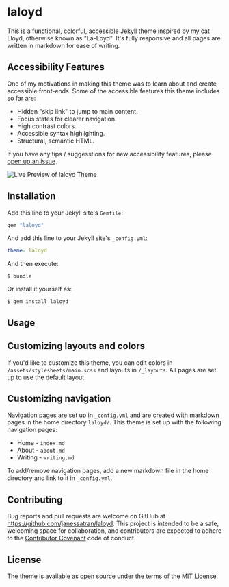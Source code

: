 # laloyd

This is a functional, colorful, accessible [Jekyll](https://jekyllrb.com/) theme inspired by my cat Lloyd, otherwise known as "La-Loyd". It's fully responsive and all pages are written in markdown for ease of writing.

## Accessibility Features
One of my motivations in making this theme was to learn about and create accessible front-ends. Some of the accessible features this theme includes so far are:
- Hidden "skip link" to jump to main content.
- Focus states for clearer navigation.
- High contrast colors.
- Accessible syntax highlighting.
- Structural, semantic HTML.

If you have any tips / suggesstions for new accessibility features, please [open up an issue](https://github.com/janessatran/laloyd/issues).

![Live Preview of laloyd Theme](http://g.recordit.co/6dYP4Y8YuU.gif)

## Installation

Add this line to your Jekyll site's `Gemfile`:

```ruby
gem "laloyd"
```

And add this line to your Jekyll site's `_config.yml`:

```yaml
theme: laloyd
```

And then execute:

    $ bundle

Or install it yourself as:

    $ gem install laloyd

## Usage

## Customizing layouts and colors
If you'd like to customize this theme, you can edit colors in `/assets/stylesheets/main.scss` and layouts in `/_layouts`. All pages are set up to use the default layout.

## Customizing navigation
Navigation pages are set up in `_config.yml` and are created with markdown pages in the home directory `laloyd/`. This theme is set up with the following navigation pages:
- Home - `index.md`
- About - `about.md`
- Writing - `writing.md`

To add/remove navigation pages, add a new markdown file in the home directory and link to it in `_config.yml`.

## Contributing

Bug reports and pull requests are welcome on GitHub at https://github.com/janessatran/laloyd. This project is intended to be a safe, welcoming space for collaboration, and contributors are expected to adhere to the [Contributor Covenant](http://contributor-covenant.org) code of conduct.

## License

The theme is available as open source under the terms of the [MIT License](https://opensource.org/licenses/MIT).

